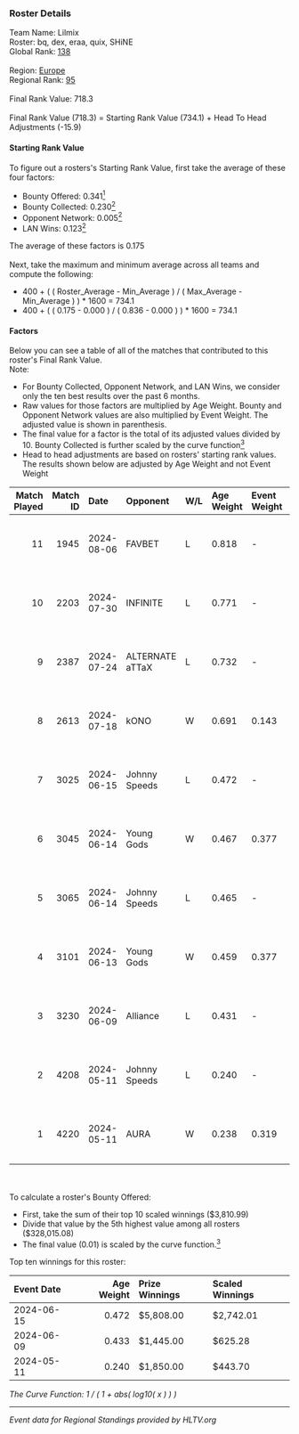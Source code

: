 ### Roster Details<br />
Team Name: Lilmix<br />
Roster: bq, dex, eraa, quix, SHiNE<br />
Global Rank: [138](../../standings_global_2024_10_02.md)<br />
<br />
Region: [Europe]( ../../standings_europe_2024_10_02.md)<br />
Regional Rank: [95]( ../../standings_europe_2024_10_02.md)<br />
<br />
Final Rank Value:  718.3<br />
<br />
Final Rank Value (718.3) = Starting Rank Value (734.1) + Head To Head Adjustments (-15.9)<br />

#### Starting Rank Value<br />
To figure out a rosters's Starting Rank Value, first take the average of these four factors:<br />
- Bounty Offered: 0.341[<sup>1</sup>](#table2)
- Bounty Collected: 0.230[<sup>2</sup>](#table1)
- Opponent Network: 0.005[<sup>2</sup>](#table1)
- LAN Wins: 0.123[<sup>2</sup>](#table1)

The average of these factors is 0.175<br />
<br />
Next, take the maximum and minimum average across all teams and compute the following:<br />
- 400 + ( ( Roster_Average - Min_Average ) / ( Max_Average - Min_Average ) ) * 1600 = 734.1
- 400 + ( ( 0.175 - 0.000 ) / ( 0.836 - 0.000 ) ) * 1600 = 734.1


#### Factors<br />
Below you can see a table of all of the matches that contributed to this roster's Final Rank Value.<br />
Note:<br />

- For Bounty Collected, Opponent Network, and LAN Wins, we consider only the ten best results over the past 6 months.
- Raw values for those factors are multiplied by Age Weight. Bounty and Opponent Network values are also multiplied by Event Weight. The adjusted value is shown in parenthesis.
- The final value for a factor is the total of its adjusted values divided by 10. Bounty Collected is further scaled by the curve function[<sup>3</sup>](#curveFunction)
- Head to head adjustments are based on rosters' starting rank values. The results shown below are adjusted by Age Weight and not Event Weight
<span id="table1"></span><br />


| Match Played | Match ID | Date       | Opponent        | W/L | Age Weight | Event Weight | Bounty Collected | Opponent Network | LAN Wins  | H2H Adj. | Roster                      |
| -: | -: | :- | :- | :- | :- | :- | :- | :- | :- | -: | :- |
|           11 |     1945 | 2024-08-06 | FAVBET          | L   | 0.818      | -            | -                | -                | -         |    -7.98 | bq, dex, eraa, quix, SHiNE  |
|           10 |     2203 | 2024-07-30 | INFINITE        | L   | 0.771      | -            | -                | -                | -         |   -17.49 | bq, dex, L00m1, quix, SHiNE |
|            9 |     2387 | 2024-07-24 | ALTERNATE aTTaX | L   | 0.732      | -            | -                | -                | -         |    -6.86 | bq, dex, L00m1, quix, SHiNE |
|            8 |     2613 | 2024-07-18 | kONO            | W   | 0.691      | 0.143        | 0.024 (0.002)    | 0.455 (0.045)    | 0 (0.000) |    12.75 | bq, dex, L00m1, quix, SHiNE |
|            7 |     3025 | 2024-06-15 | Johnny Speeds   | L   | 0.472      | -            | -                | -                | -         |    -2.10 | bq, dex, poiii, quix, zyyx  |
|            6 |     3045 | 2024-06-14 | Young Gods      | W   | 0.467      | 0.377        | 0.004 (0.001)    | 0.016 (0.003)    | 1 (0.467) |     5.69 | bq, dex, poiii, quix, zyyx  |
|            5 |     3065 | 2024-06-14 | Johnny Speeds   | L   | 0.465      | -            | -                | -                | -         |    -2.05 | bq, dex, poiii, quix, zyyx  |
|            4 |     3101 | 2024-06-13 | Young Gods      | W   | 0.459      | 0.377        | 0.004 (0.001)    | 0.016 (0.003)    | 1 (0.459) |     5.67 | bq, dex, poiii, quix, zyyx  |
|            3 |     3230 | 2024-06-09 | Alliance        | L   | 0.431      | -            | -                | -                | -         |    -5.64 | bq, dex, poiii, quix, zyyx  |
|            2 |     4208 | 2024-05-11 | Johnny Speeds   | L   | 0.240      | -            | -                | -                | -         |    -1.06 | bq, dex, poiii, quix, zyyx  |
|            1 |     4220 | 2024-05-11 | AURA            | W   | 0.238      | 0.319        | 0.009 (0.001)    | 0.025 (0.002)    | 1 (0.238) |     3.19 | bq, dex, poiii, quix, zyyx  |

<br />
<span id="table2"></span><br />
To calculate a roster's Bounty Offered:<br />

- First, take the sum of their top 10 scaled winnings ($3,810.99)
- Divide that value by the 5th highest value among all rosters ($328,015.08)
- The final value (0.01) is scaled by the curve function.[<sup>3</sup>](#curveFunction)

Top ten winnings for this roster:<br />

| Event Date | Age Weight | Prize Winnings | Scaled Winnings |
| :- | -: | :- | :- |
| 2024-06-15 |      0.472 | $5,808.00      | $2,742.01       |
| 2024-06-09 |      0.433 | $1,445.00      | $625.28         |
| 2024-05-11 |      0.240 | $1,850.00      | $443.70         |


<span id="curveFunction"></span>_The Curve Function: 1 / ( 1 + abs( log10( x ) ) )_<br />

---
_Event data for Regional Standings provided by HLTV.org_<br />
